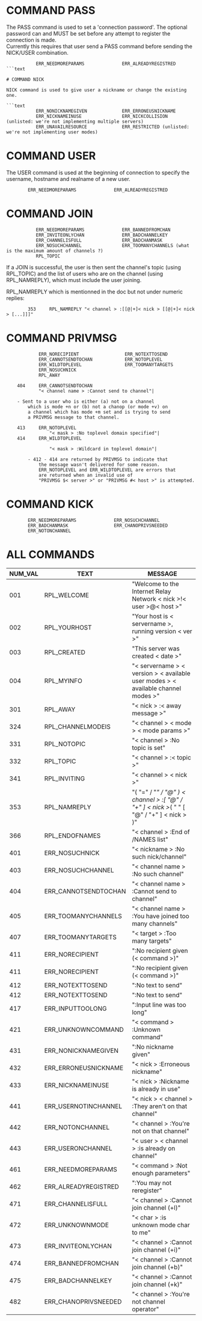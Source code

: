 
# COMMAND PASS

The PASS command is used to set a 'connection password'.  The optional password can and MUST be set
before any attempt to register the connection is made.  
Currently this requires that user send a PASS command before sending the NICK/USER combination.

```text
           ERR_NEEDMOREPARAMS              ERR_ALREADYREGISTRED
```text

# COMMAND NICK

NICK command is used to give user a nickname or change the existing one.

```text
           ERR_NONICKNAMEGIVEN             ERR_ERRONEUSNICKNAME
           ERR_NICKNAMEINUSE               ERR_NICKCOLLISION (unlisted: we're not implementing multiple servers)
           ERR_UNAVAILRESOURCE             ERR_RESTRICTED (unlisted: we're not implementing user modes)
```

# COMMAND USER

The USER command is used at the beginning of connection to specify the username, hostname and realname of a new user.

```text
        ERR_NEEDMOREPARAMS              ERR_ALREADYREGISTRED
```

# COMMAND JOIN

```text
           ERR_NEEDMOREPARAMS              ERR_BANNEDFROMCHAN
           ERR_INVITEONLYCHAN              ERR_BADCHANNELKEY
           ERR_CHANNELISFULL               ERR_BADCHANMASK
           ERR_NOSUCHCHANNEL               ERR_TOOMANYCHANNELS (what is the maximum amount of channels ?)
           RPL_TOPIC
```

If a JOIN is successful, the user is then sent the channel's topic
(using RPL_TOPIC) and the list of users who are on the channel (using
RPL_NAMREPLY), which must include the user joining.

RPL_NAMREPLY which is mentionned in the doc but not under numeric replies:

```text
        353     RPL_NAMREPLY "< channel > :[[@|+]< nick > [[@|+]< nick > [...]]]" 
```

# COMMAND PRIVMSG

```text
            ERR_NORECIPIENT                 ERR_NOTEXTTOSEND
            ERR_CANNOTSENDTOCHAN            ERR_NOTOPLEVEL
            ERR_WILDTOPLEVEL                ERR_TOOMANYTARGETS
            ERR_NOSUCHNICK
            RPL_AWAY
```

```text
    404     ERR_CANNOTSENDTOCHAN
            "< channel name > :Cannot send to channel"|

    - Sent to a user who is either (a) not on a channel
        which is mode +n or (b) not a chanop (or mode +v) on
        a channel which has mode +m set and is trying to send
        a PRIVMSG message to that channel.

    413     ERR_NOTOPLEVEL
                "< mask > :No toplevel domain specified"|
    414     ERR_WILDTOPLEVEL
                
                "< mask > :Wildcard in toplevel domain"|

        - 412 - 414 are returned by PRIVMSG to indicate that
            the message wasn't delivered for some reason.
            ERR_NOTOPLEVEL and ERR_WILDTOPLEVEL are errors that
            are returned when an invalid use of
            "PRIVMSG $< server >" or "PRIVMSG #< host >" is attempted.
```

# COMMAND KICK

```text
        ERR_NEEDMOREPARAMS              ERR_NOSUCHCHANNEL
        ERR_BADCHANMASK                 ERR_CHANOPRIVSNEEDED
        ERR_NOTONCHANNEL
```

# ALL COMMANDS

| NUM_VAL | TEXT                 | MESSAGE                                                                                   |
|---------|----------------------|-------------------------------------------------------------------------------------------|
| 001     | RPL_WELCOME          | "Welcome to the Internet Relay Network < nick >!< user >@< host >"                        |
| 002     | RPL_YOURHOST         | "Your host is < servername >, running version < ver >"                                    |
| 003     | RPL_CREATED          | "This server was created < date >"                                                        |
| 004     | RPL_MYINFO           | "< servername > < version > < available user modes > < available channel modes >"         |
| 301     | RPL_AWAY             | "< nick > :< away message >"                                                              |
| 324     | RPL_CHANNELMODEIS    | "< channel > < mode > < mode params >"                                                    |
| 331     | RPL_NOTOPIC          | "< channel > :No topic is set"                                                            |
| 332     | RPL_TOPIC            | "< channel > :< topic >"                                                                  |
| 341     | RPL_INVITING         | "< channel > < nick >"                                                                    |
| 353     | RPL_NAMREPLY         | "( "=" / "*" / "@" ) < channel > :[ "@" / "+" ] < nick >*( " " [ "@" / "+" ] < nick > )" |
| 366     | RPL_ENDOFNAMES       | "< channel > :End of /NAMES list"                                                         |
| 401     | ERR_NOSUCHNICK       | "< nickname > :No such nick/channel"                                                      |
| 403     | ERR_NOSUCHCHANNEL    | "< channel name > :No such channel"                                                       |
| 404     | ERR_CANNOTSENDTOCHAN | "< channel name > :Cannot send to channel"                                                |
| 405     | ERR_TOOMANYCHANNELS  | "< channel name > :You have joined too many channels"                                     |
| 407     | ERR_TOOMANYTARGETS   | "< target > :Too many targets"                                                            |
| 411     | ERR_NORECIPIENT      | ":No recipient given (< command >)"                                                       |
| 411     | ERR_NORECIPIENT      | ":No recipient given (< command >)"                                                       |
| 412     | ERR_NOTEXTTOSEND     | ":No text to send"                                                                        |
| 412     | ERR_NOTEXTTOSEND     | ":No text to send"                                                                        |
| 417     | ERR_INPUTTOOLONG     | ":Input line was too long"                                                                |
| 421     | ERR_UNKNOWNCOMMAND   | "< command > :Unknown command"                                                            |
| 431     | ERR_NONICKNAMEGIVEN  | ":No nickname given"                                                                      |
| 432     | ERR_ERRONEUSNICKNAME | "< nick > :Erroneous nickname"                                                            |
| 433     | ERR_NICKNAMEINUSE    | "< nick > :Nickname is already in use"                                                    |
| 441     | ERR_USERNOTINCHANNEL | "< nick > < channel > :They aren't on that channel"                                       |
| 442     | ERR_NOTONCHANNEL     | "< channel > :You're not on that channel"                                                 |
| 443     | ERR_USERONCHANNEL    | "< user > < channel > :is already on channel"                                             |
| 461     | ERR_NEEDMOREPARAMS   | "< command > :Not enough parameters"                                                      |
| 462     | ERR_ALREADYREGISTRED | ":You may not reregister"                                                                 |
| 471     | ERR_CHANNELISFULL    | "< channel > :Cannot join channel (+l)"                                                   |
| 472     | ERR_UNKNOWNMODE      | "< char > :is unknown mode char to me"                                                    |
| 473     | ERR_INVITEONLYCHAN   | "< channel > :Cannot join channel (+i)"                                                   |
| 474     | ERR_BANNEDFROMCHAN   | "< channel > :Cannot join channel (+b)"                                                   |
| 475     | ERR_BADCHANNELKEY    | "< channel > :Cannot join channel (+k)"                                                   |
| 482     | ERR_CHANOPRIVSNEEDED | "< channel > :You're not channel operator"                                                |
